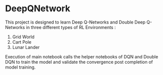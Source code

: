 # DeepQNetwork

This project is designed to learn Deep Q-Networks and Double Deep Q-Networks in three different types of RL Environments :

1. Grid World
2. Cart Pole
3. Lunar Lander

Execution of main notebook calls the helper notebooks of DQN and Double DQN to train the model and validate the convergence post completion of model training.
